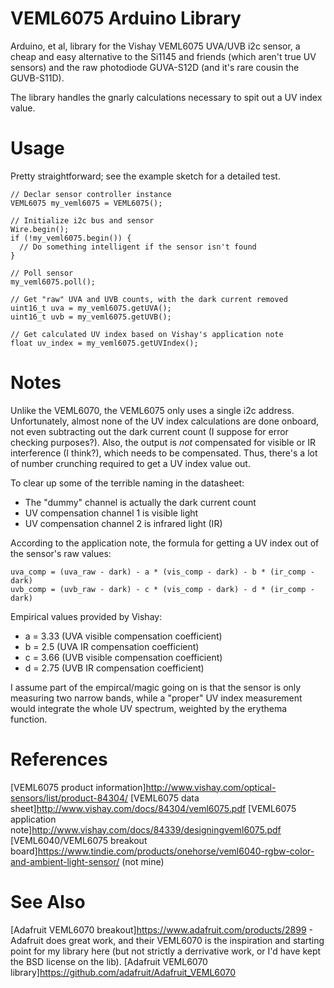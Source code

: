 # VEML6075 Arduino Library

Arduino, et al, library for the Vishay VEML6075 UVA/UVB i2c sensor, a cheap and
easy alternative to the Si1145 and friends (which aren't true UV sensors) and
the raw photodiode GUVA-S12D (and it's rare cousin the GUVB-S11D).

The library handles the gnarly calculations necessary to spit out a UV index value.

# Usage

Pretty straightforward; see the example sketch for a detailed test.

    // Declar sensor controller instance
    VEML6075 my_veml6075 = VEML6075();

    // Initialize i2c bus and sensor
    Wire.begin();
    if (!my_veml6075.begin()) {
      // Do something intelligent if the sensor isn't found
    }

    // Poll sensor
    my_veml6075.poll();

    // Get "raw" UVA and UVB counts, with the dark current removed
    uint16_t uva = my_veml6075.getUVA();
    uint16_t uvb = my_veml6075.getUVB();

    // Get calculated UV index based on Vishay's application note
    float uv_index = my_veml6075.getUVIndex();

# Notes

Unlike the VEML6070, the VEML6075 only uses a single i2c address.
Unfortunately, almost none of the UV index calculations are done onboard, not
even subtracting out the dark current count (I suppose for error checking
purposes?). Also, the output is *not* compensated for visible or IR
interference (I think?), which needs to be compensated. Thus, there's a lot of
number crunching required to get a UV index value out. 

To clear up some of the terrible naming in the datasheet:

* The "dummy" channel is actually the dark current count
* UV compensation channel 1 is visible light
* UV compensation channel 2 is infrared light (IR)

According to the application note, the formula for getting a UV index out of
the sensor's raw values:

    uva_comp = (uva_raw - dark) - a * (vis_comp - dark) - b * (ir_comp - dark)
    uvb_comp = (uvb_raw - dark) - c * (vis_comp - dark) - d * (ir_comp - dark)

Empirical values provided by Vishay:

* a = 3.33 (UVA visible compensation coefficient)
* b = 2.5  (UVA IR compensation coefficient)
* c = 3.66 (UVB visible compensation coefficient)
* d = 2.75 (UVB IR compensation coefficient)

I assume part of the empircal/magic going on is that the sensor is only
measuring two narrow bands, while a "proper" UV index measurement would
integrate the whole UV spectrum, weighted by the erythema function.

# References

[VEML6075 product information]<http://www.vishay.com/optical-sensors/list/product-84304/>
[VEML6075 data sheet]<http://www.vishay.com/docs/84304/veml6075.pdf>
[VEML6075 application note]<http://www.vishay.com/docs/84339/designingveml6075.pdf>
[VEML6040/VEML6075 breakout board]<https://www.tindie.com/products/onehorse/veml6040-rgbw-color-and-ambient-light-sensor/> (not mine)

# See Also

[Adafruit VEML6070 breakout]<https://www.adafruit.com/products/2899> - Adafruit
does great work, and their VEML6070 is the inspiration and starting point for
my library here (but not strictly a derrivative work, or I'd have kept the BSD
license on the lib).
[Adafruit VEML6070 library]<https://github.com/adafruit/Adafruit_VEML6070>
